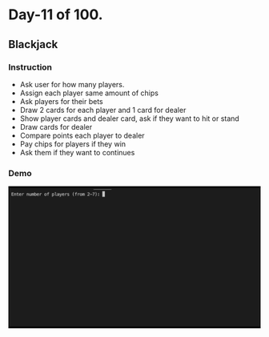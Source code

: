 # Day-11 of 100.

## Blackjack

### Instruction
- Ask user for how many players.
- Assign each player same amount of chips
- Ask players for their bets
- Draw 2 cards for each player and 1 card for dealer
- Show player cards and dealer card, ask if they want to hit or stand
- Draw cards for dealer
- Compare points each player to dealer
- Pay chips for players if they win
- Ask them if they want to continues

### Demo

![demo](demo.gif)
